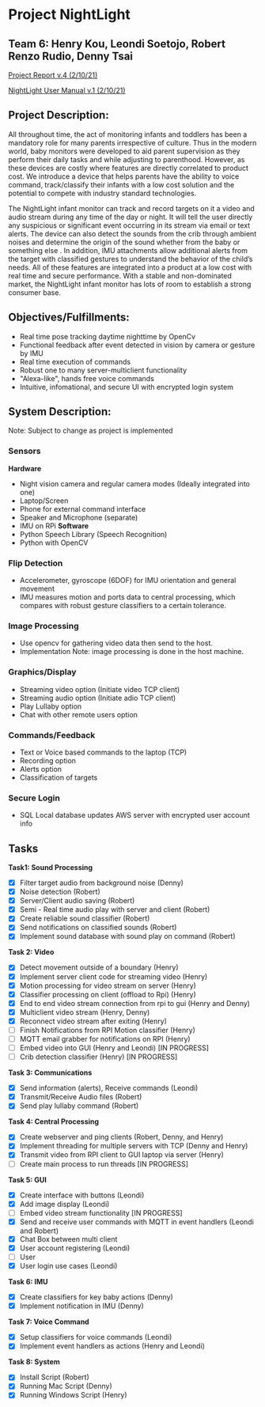 # Project NightLight
## Team 6: Henry Kou, Leondi Soetojo, Robert Renzo Rudio, Denny Tsai

[Project Report v.4 (2/10/21)](https://docs.google.com/document/d/19eHffGHNeqmLUl1tkrrUShQl4mpEngvESbYaPZqIT5w/edit?usp=sharing)

[NightLight User Manual v.1 (2/10/21)](https://docs.google.com/document/d/1xTz96g2qR92mgjZfghrevOjGbCRnPGg_qQ0c41JhAck/edit?usp=sharing)

## Project Description:
All throughout time, the act of monitoring infants and toddlers has been a mandatory role for many parents irrespective of culture. Thus in the modern world, baby monitors were developed to aid parent supervision as they perform their daily tasks and while adjusting to parenthood. However, as these devices are costly where features are directly correlated to product cost. We introduce a device that helps parents have the ability to voice command, track/classify their infants with a low cost solution and the potential to compete with industry standard technologies. 

The NightLight infant monitor can track and record targets on it a video and audio stream during any time of the day or night. It will tell the user directly any suspicious or significant event occurring in its stream via email or text alerts. The device can also detect the sounds from the crib through ambient noises and determine the origin of the sound whether from the baby or something else . In addition, IMU attachments allow additional alerts from the target with classified gestures to understand the behavior of the child’s needs. All of these features are integrated into a product at a low cost with real time and secure performance. With a stable and non-dominated market, the NightLight infant monitor has lots of room to establish a strong consumer base.

## Objectives/Fulfillments: 
- Real time pose tracking daytime nighttime by OpenCv
- Functional feedback after event detected in vision by camera or gesture by IMU
- Real time execution of commands
- Robust one to many server-multiclient functionality
- "Alexa-like", hands free voice commands
- Intuitive, infomational, and secure UI with encrypted login system

## System Description:
Note: Subject to change as project is implemented
### Sensors
**Hardware**
- Night vision camera and regular camera modes (Ideally integrated into one)
- Laptop/Screen
- Phone for external command interface
- Speaker and Microphone (separate)
- IMU on RPi
**Software**
- Python Speech Library (Speech Recognition)
- Python with OpenCV

### Flip Detection
- Accelerometer, gyroscope (6DOF) for IMU orientation and general movement
- IMU measures motion and ports data to central processing, which compares with robust gesture classifiers to a certain tolerance.

### Image Processing
- Use opencv for gathering video data then send to the host.
- Implementation Note: image processing is done in the host machine.

### Graphics/Display
- Streaming video option (Initiate video TCP client)
- Streaming audio option (Initiate adio TCP client)
- Play Lullaby option
- Chat with other remote users option

### Commands/Feedback
- Text or Voice based commands to the laptop (TCP)
- Recording option
- Alerts option
- Classification of targets

### Secure Login
- SQL Local database updates AWS server with encrypted user account info

## Tasks
**Task1:  Sound Processing**
- [x] Filter target audio from background noise (Denny)
- [x] Noise detection (Robert)
- [x] Server/Client audio saving (Robert)
- [x] Semi - Real time audio play with server and client (Robert)
- [x] Create reliable sound classifier (Robert)
- [x] Send notifications on classified sounds (Robert)
- [x] Implement sound database with sound play on command (Robert)

**Task 2: Video** 
- [x] Detect movement outside of a boundary (Henry)
- [x] Implement server client code for streaming video (Henry)
- [x] Motion processing for video stream on server (Henry)
- [x] Classifier processing on client (offload to Rpi) (Henry)
- [x] End to end video stream connection from rpi to gui (Henry and Denny)
- [x] Multiclient video stream (Henry, Denny)
- [x] Reconnect video stream after exiting (Henry)
- [ ] Finish Notifications from RPI Motion classifier (Henry)
- [ ] MQTT email grabber for notifications on RPI (Henry)
- [ ] Embed video into GUI (Henry and Leondi)  [IN PROGRESS]
- [ ] Crib detection classifier (Henry)  [IN PROGRESS]
 
**Task 3: Communications**
- [x] Send information (alerts), Receive commands (Leondi)
- [x] Transmit/Receive Audio files (Robert)
- [x] Send play lullaby command (Robert)

**Task 4: Central Processing**
- [x] Create webserver and ping clients (Robert, Denny, and Henry)
- [x] Implement threading for multiple servers with TCP (Denny and Henry)
- [x] Transmit video from RPI client to GUI laptop via server (Henry)
- [ ] Create main process to run threads [IN PROGRESS]

**Task 5: GUI**
- [x] Create interface with buttons (Leondi)
- [x] Add image display (Leondi)
- [ ] Embed video stream functionality [IN PROGRESS]
- [x] Send and receive user commands with MQTT in event handlers (Leondi and Robert)
- [x] Chat Box between multi client
- [x] User account registering (Leondi)
- [ ] User 
- [x] User login use cases (Leondi)

**Task 6: IMU**
- [x] Create classifiers for key baby actions (Denny)
- [x] Implement notification in IMU (Denny)

**Task 7: Voice Command** 
- [x] Setup classifiers for voice commands (Leondi)
- [x] Implement event handlers as actions (Henry and Leondi)

**Task 8: System**
- [x] Install Script (Robert)
- [x] Running Mac Script (Denny) 
- [x] Running Windows Script (Henry)
